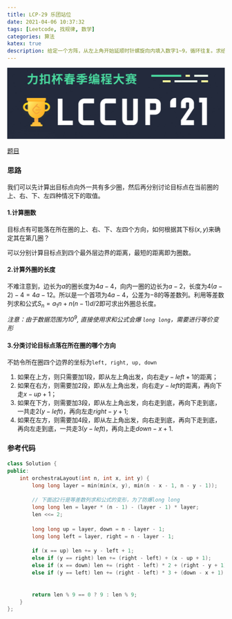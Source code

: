 ```yaml
---
title: LCP-29 乐团站位
date: 2021-04-06 10:37:32
tags: [Leetcode, 找规律, 数学]
categories: 算法
katex: true
description: 给定一个方阵，从左上角开始延顺时针螺旋向内填入数字1~9，循环往复。求给定坐标所对应的数字。
---
```


![LC](/images/LCP-2021/LOGO.png)

<!--more-->

[题目](https://leetcode-cn.com/problems/SNJvJP/)

### **思路**

我们可以先计算出目标点向外一共有多少圈，然后再分别讨论目标点在当前圈的上、右、下、左四种情况下的取值。


#### **1.计算圈数**

目标点有可能落在所在圈的上、右、下、左四个方向，如何根据其下标$(x,y)$来确定其在第几圈？

可以分别计算目标点到四个最外层边界的距离，最短的距离即为圈数。

#### **2.计算外圈的长度**

不难注意到，边长为$a$的圈长度为$4a - 4$，向内一圈的边长为$a - 2$，长度为$4(a-2) - 4 = 4a - 12$。所以是一个首项为$4a - 4$，公差为$-8$的等差数列。利用等差数列求和公式$S_n = a_1n + n(n-1)d/2$即可求出外圈总长度。

*注意：由于数据范围为$10^9$, 直接使用求和公式会爆  `long long`，需要进行等价变形*

#### **3.分类讨论目标点落在所在圈的哪个方向**

不妨令所在圈四个边界的坐标为`left, right, up, down`

1. 如果在上方，则只需要加1段，即从左上角出发，向右走$y - left + 1$的距离；
2. 如果在右方，则需要加2段，即从左上角出发，向右走$y - left$的距离，再向下走$x - up + 1$；
3. 如果在下方，则需要加3段，即从左上角出发，向右走到底，再向下走到底，一共走$2(y - left)$，再向左走$right - y + 1$;
4. 如果在左方，则需要加4段，即从左上角出发，向右走到底，再向下走到底，再向左走到底，一共走$3(y - left)$，再向上走$down - x + 1$.


### **参考代码**

```cpp
class Solution {
public:
    int orchestraLayout(int n, int x, int y) {
        long long layer = min(min(x, y), min(n - x - 1, n - y - 1));

        // 下面这2行是等差数列求和公式的变形，为了防爆long long
        long long len = layer * (n - 1) - (layer - 1) * layer;
        len <<= 2; 
        
        long long up = layer, down = n - layer - 1;
        long long left = layer, right = n - layer - 1;
       
        if (x == up) len += y - left + 1; 
        else if (y == right) len += (right - left) + (x - up + 1);
        else if (x == down) len += (right - left) * 2 + (right - y + 1);
        else if (y == left) len += (right - left) * 3 + (down - x + 1);
      
        
        return len % 9 == 0 ? 9 : len % 9;
    }
};
```
